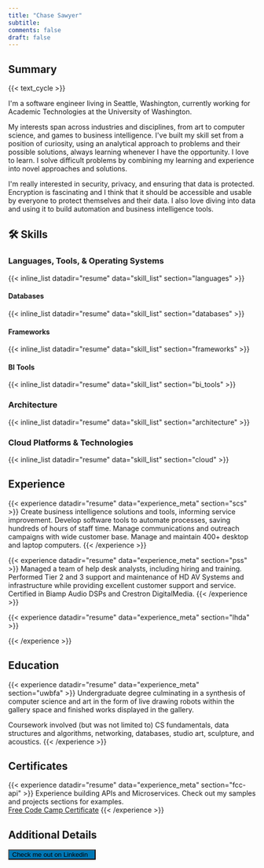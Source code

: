 ```yaml
---
title: "Chase Sawyer"
subtitle:
comments: false
draft: false
---
```


## Summary

{{< text_cycle >}}

I'm a software engineer living in Seattle, Washington, currently working for Academic Technologies at the University of Washington.

My interests span across industries and disciplines, from art to computer science, and games to business intelligence. I've built my skill set from a position of curiosity, using an analytical approach to problems and their possible solutions, always learning whenever I have the opportunity. I love to learn. I solve difficult problems by combining my learning and experience into novel approaches and solutions.

I'm really interested in security, privacy, and ensuring that data is protected. Encryption is fascinating and I think that it should be accessible and usable by everyone to protect themselves and their data. I also love diving into data and using it to build automation and business intelligence tools.

## :hammer_and_wrench: Skills

### Languages, Tools, & Operating Systems

{{< inline_list datadir="resume" data="skill_list" section="languages" >}}

#### Databases

{{< inline_list datadir="resume" data="skill_list" section="databases" >}}

#### Frameworks

{{< inline_list datadir="resume" data="skill_list" section="frameworks" >}}

#### BI Tools

{{< inline_list datadir="resume" data="skill_list" section="bi_tools" >}}

### Architecture

{{< inline_list datadir="resume" data="skill_list" section="architecture" >}}

### Cloud Platforms & Technologies

{{< inline_list datadir="resume" data="skill_list" section="cloud" >}}

## <i class="fas fa-briefcase"></i> Experience

{{< experience datadir="resume" data="experience_meta" section="scs" >}}
Create business intelligence solutions and tools, informing service improvement. Develop software tools to automate processes, saving hundreds of hours of staff time. Manage communications and outreach campaigns with wide customer base. Manage and maintain 400+ desktop and laptop computers.
{{< /experience >}}

{{< experience datadir="resume" data="experience_meta" section="pss" >}}
Managed a team of help desk analysts, including hiring and training. Performed Tier 2 and 3 support and maintenance of HD AV Systems and infrastructure while providing excellent customer support and service. Certified in Biamp Audio DSPs and Crestron DigitalMedia.
{{< /experience >}}

{{< experience datadir="resume" data="experience_meta" section="lhda" >}}

{{< /experience >}}

## <i class="fas fa-university"></i> Education

{{< experience datadir="resume" data="experience_meta" section="uwbfa" >}}
Undergraduate degree culminating in a synthesis of computer science and art in the form of live drawing robots within the gallery space and finished works displayed in the gallery.

Coursework involved (but was not limited to) CS fundamentals, data structures and algorithms, networking, databases, studio art, sculpture, and acoustics.
{{< /experience >}}

## <i class="far fa-id-badge"></i> Certificates

{{< experience datadir="resume" data="experience_meta" section="fcc-api" >}}
Experience building APIs and Microservices. Check out my samples and projects sections for examples.
<br/>
<a href="https://www.freecodecamp.org/certification/shadowimmage/apis-and-microservices" target="blank">Free Code Camp Certificate</a>
{{< /experience >}}

## Additional Details

[<button style="background-color:#0077b5" type="button" class="btn btn-primary">Check me out on Linkedin&nbsp;&nbsp;<span style="vertical-align:middle"><i class="fab fa-linkedin github-button"></i></span></button>][1]

[1]: https://www.linkedin.com/in/chase-sawyer


<!-- scraps and other junk

Development of both commercial and open source software applications and database systems that generate complex metrics and reports used by CTE and UW-IT management and other high level staff throughout the organization.

Manage and maintain 500+ desktop and laptop computers used in classrooms and by departmental staff. Provide technical evaluation, installation, maintenance and support of integrated classroom technology systems and related components. Provide Tier 2 support and perform configuration, diagnostic, repair, and testing functions.

I am using technologies, such as KNIME Analytics Platform and Tableau Desktop/Server, to mine, clean, process, visualize and report on data from ServiceNow, SQL Server, web services, and other sources. I develop software for desktops and open platforms in Java and Python, manage databases within desktop and reporting applications.

Recent projects involve providing real-time and historical data analysis and reporting on institutional performance metrics within Service-Now, developing an open source RFID-based access control solution for classroom equipment using CAD to design 3D printed parts and open source hardware for integrated systems, and managing marketing/communications campaigns to campus stakeholders and customers.

doing HD AV installation, maintenance, and support; I also design and implement business intelligence systems, working with teammates to define and measure performance for UW-IT, CTE, and others. Finally, I design and implement systems and processes that automate or improve workflows for members of CTE. I graduated from the UW back in 2013, designing and building robots that make drawings using open source hardware and software. 

I've been working at the University of Washington since 2009 as a(n):

- Event Assistant
- Lead Help Desk Analyst
- Program Support Supervisor I
- Senior Computer Specialist (current)
 -->
